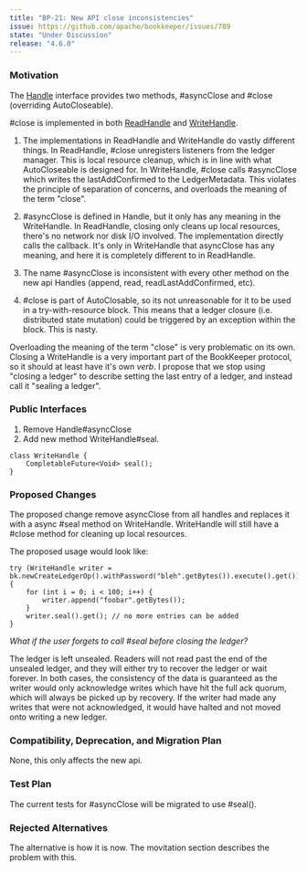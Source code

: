 ```yaml
---
title: "BP-21: New API close inconsistencies"
issue: https://github.com/apache/bookkeeper/issues/789
state: "Under Discussion"
release: "4.6.0"
---
```


### Motivation

The [Handle](http://bookkeeper.apache.org/docs/latest/api/javadoc/org/apache/bookkeeper/client/api/Handle.html) interface provides two methods, #asyncClose and #close (overriding AutoCloseable). 

#close is implemented in both [ReadHandle](http://bookkeeper.apache.org/docs/latest/api/javadoc/org/apache/bookkeeper/client/api/ReadHandle.html) and [WriteHandle](http://bookkeeper.apache.org/docs/latest/api/javadoc/org/apache/bookkeeper/client/api/WriteHandle.html). 

1. The implementations in ReadHandle and WriteHandle do vastly different things. In ReadHandle, #close unregisters listeners from the ledger manager. This is local resource cleanup, which is in line with what AutoCloseable is designed for. In WriteHandle, #close calls #asyncClose which writes the lastAddConfirmed to the LedgerMetadata. This violates the principle of separation of concerns, and overloads the meaning of the term "close".

2. #asyncClose is defined in Handle, but it only has any meaning in the WriteHandle. In ReadHandle, closing only cleans up local resources, there's no network nor disk I/O involved. The implementation directly calls the callback. It's only in WriteHandle that asyncClose has any meaning, and here it is completely different to in ReadHandle.

3. The name #asyncClose is inconsistent with every other method on the new api Handles (append, read, readLastAddConfirmed, etc).

4. #close is part of AutoClosable, so its not unreasonable for it to be used in a try-with-resource block. This means that a ledger closure (i.e. distributed state mutation) could be triggered by an exception within the block. This is nasty.

Overloading the meaning of the term "close" is very problematic on its own. Closing a WriteHandle is a very important part of the BookKeeper protocol, so it should at least have it's own _verb_. I propose that we stop using "closing a ledger" to describe setting the last entry of a ledger, and instead call it "sealing a ledger".

### Public Interfaces

1. Remove Handle#asyncClose
2. Add new method WriteHandle#seal.
```
class WriteHandle {
    CompletableFuture<Void> seal();
}
```

### Proposed Changes

The proposed change remove asyncClose from all handles and replaces it with a async #seal method on WriteHandle. WriteHandle will still have a #close method for cleaning up local resources. 

The proposed usage would look like:

```
try (WriteHandle writer = bk.newCreateLedgerOp().withPassword("bleh".getBytes()).execute().get()) {
    for (int i = 0; i < 100; i++) {
        writer.append("foobar".getBytes());
    }
    writer.seal().get(); // no more entries can be added
}
```

_What if the user forgets to call #seal before closing the ledger?_

The ledger is left unsealed. Readers will not read past the end of the unsealed ledger, and they will either try to recover the ledger or wait forever. In both cases, the consistency of the data is guaranteed as the writer would only acknowledge writes which have hit the full ack quorum, which will always be picked up by recovery. If the writer had made any writes that were not acknowledged, it would have halted and not moved onto writing a new ledger.

### Compatibility, Deprecation, and Migration Plan

None, this only affects the new api.

### Test Plan

The current tests for #asyncClose will be migrated to use #seal().

### Rejected Alternatives

The alternative is how it is now. The movitation section describes the problem with this.
